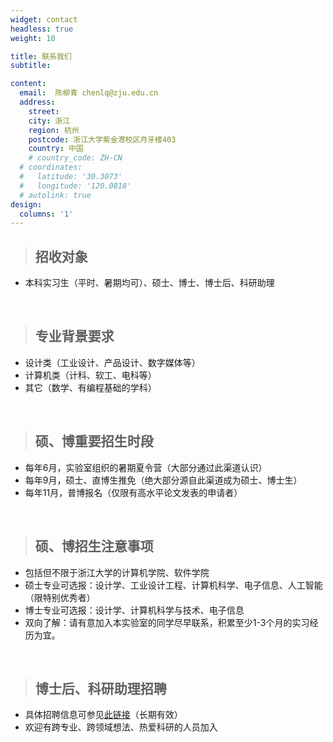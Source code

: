 ```yaml
---
widget: contact
headless: true
weight: 10

title: 联系我们
subtitle:

content:
  email:  陈柳青 chenlq@zju.edu.cn
  address: 
    street:
    city: 浙江
    region: 杭州
    postcode: 浙江大学紫金港校区月牙楼403
    country: 中国
    # country_code: ZH-CN
  # coordinates:
  #   latitude: '30.3073'
  #   longitude: '120.0818'
  # autolink: true
design:
  columns: '1'
---
```


> ## 招收对象

+ 本科实习生（平时、暑期均可）、硕士、博士、博士后、科研助理

<br>

> ## 专业背景要求

+ 设计类（工业设计、产品设计、数字媒体等）
+ 计算机类（计科、软工、电科等）
+ 其它（数学、有编程基础的学科）

<br>

> ## 硕、博重要招生时段

+ 每年6月，实验室组织的暑期夏令营（大部分通过此渠道认识）
+ 每年9月，硕士、直博生推免（绝大部分源自此渠道成为硕士、博士生）
+ 每年11月，普博报名（仅限有高水平论文发表的申请者）

<br>

> ## 硕、博招生注意事项

+ 包括但不限于浙江大学的计算机学院、软件学院
+ 硕士专业可选报：设计学、工业设计工程、计算机科学、电子信息、人工智能（限特别优秀者）
+ 博士专业可选报：设计学、计算机科学与技术、电子信息
+ 双向了解：请有意加入本实验室的同学尽早联系，积累至少1-3个月的实习经历为宜。

<br>

> ## 博士后、科研助理招聘

+ 具体招聘信息可参见[此链接](https://job.cingta.com/detail/80273)（长期有效）
+ 欢迎有跨专业、跨领域想法、热爱科研的人员加入

